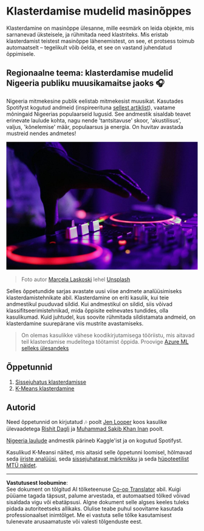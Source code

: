 <!--
CO_OP_TRANSLATOR_METADATA:
{
  "original_hash": "b28a3a4911584062772c537b653ebbc7",
  "translation_date": "2025-10-11T12:05:01+00:00",
  "source_file": "5-Clustering/README.md",
  "language_code": "et"
}
-->
# Klasterdamise mudelid masinõppes

Klasterdamine on masinõppe ülesanne, mille eesmärk on leida objekte, mis sarnanevad üksteisele, ja rühmitada need klastriteks. Mis eristab klasterdamist teistest masinõppe lähenemistest, on see, et protsess toimub automaatselt – tegelikult võib öelda, et see on vastand juhendatud õppimisele.

## Regionaalne teema: klasterdamise mudelid Nigeeria publiku muusikamaitse jaoks 🎧

Nigeeria mitmekesine publik eelistab mitmekesist muusikat. Kasutades Spotifyst kogutud andmeid (inspireerituna [sellest artiklist](https://towardsdatascience.com/country-wise-visual-analysis-of-music-taste-using-spotify-api-seaborn-in-python-77f5b749b421)), vaatame mõningaid Nigeerias populaarseid lugusid. See andmestik sisaldab teavet erinevate laulude kohta, nagu nende 'tantsitavuse' skoor, 'akustilisus', valjus, 'kõnelemise' määr, populaarsus ja energia. On huvitav avastada mustreid nendes andmetes!

![Plaadimängija](../../../translated_images/turntable.f2b86b13c53302dc106aa741de9dc96ac372864cf458dd6f879119857aab01da.et.jpg)

> Foto autor <a href="https://unsplash.com/@marcelalaskoski?utm_source=unsplash&utm_medium=referral&utm_content=creditCopyText">Marcela Laskoski</a> lehel <a href="https://unsplash.com/s/photos/nigerian-music?utm_source=unsplash&utm_medium=referral&utm_content=creditCopyText">Unsplash</a>
  
Selles õppetundide sarjas avastate uusi viise andmete analüüsimiseks klasterdamistehnikate abil. Klasterdamine on eriti kasulik, kui teie andmestikul puuduvad sildid. Kui andmestikul on sildid, siis võivad klassifitseerimistehnikad, mida õppisite eelnevates tundides, olla kasulikumad. Kuid juhtudel, kus soovite rühmitada sildistamata andmeid, on klasterdamine suurepärane viis mustrite avastamiseks.

> On olemas kasulikke vähese koodikirjutamisega tööriistu, mis aitavad teil klasterdamise mudelitega töötamist õppida. Proovige [Azure ML selleks ülesandeks](https://docs.microsoft.com/learn/modules/create-clustering-model-azure-machine-learning-designer/?WT.mc_id=academic-77952-leestott)

## Õppetunnid

1. [Sissejuhatus klasterdamisse](1-Visualize/README.md)
2. [K-Means klasterdamine](2-K-Means/README.md)

## Autorid

Need õppetunnid on kirjutatud 🎶 poolt [Jen Looper](https://www.twitter.com/jenlooper) koos kasulike ülevaadetega [Rishit Dagli](https://rishit_dagli) ja [Muhammad Sakib Khan Inan](https://twitter.com/Sakibinan) poolt.

[Nigeeria laulude](https://www.kaggle.com/sootersaalu/nigerian-songs-spotify) andmestik pärineb Kaggle'ist ja on kogutud Spotifyst.

Kasulikud K-Meansi näited, mis aitasid selle õppetunni loomisel, hõlmavad seda [iiriste analüüsi](https://www.kaggle.com/bburns/iris-exploration-pca-k-means-and-gmm-clustering), seda [sissejuhatavat märkmikku](https://www.kaggle.com/prashant111/k-means-clustering-with-python) ja seda [hüpoteetilist MTÜ näidet](https://www.kaggle.com/ankandash/pca-k-means-clustering-hierarchical-clustering).

---

**Vastutusest loobumine**:  
See dokument on tõlgitud AI tõlketeenuse [Co-op Translator](https://github.com/Azure/co-op-translator) abil. Kuigi püüame tagada täpsust, palume arvestada, et automaatsed tõlked võivad sisaldada vigu või ebatäpsusi. Algne dokument selle algses keeles tuleks pidada autoriteetseks allikaks. Olulise teabe puhul soovitame kasutada professionaalset inimtõlget. Me ei vastuta selle tõlke kasutamisest tulenevate arusaamatuste või valesti tõlgenduste eest.